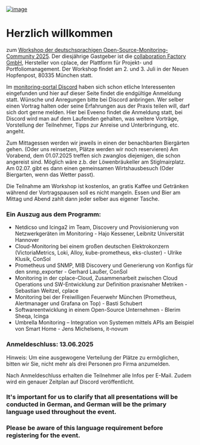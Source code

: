[![image](https://github.com/user-attachments/assets/a683432d-e24e-418c-8c48-14d19a1e76cc)](https://eveeno.com/osmw2025)
# Herzlich willkommen
zum [Workshop der deutschsprachigen Open-Source-Monitoring-Community 2025](https://eveeno.com/osmw2025). Der diesjährige Gastgeber ist die [collaboration Factory GmbH](https://cplace.com), Hersteller von cplace, der Plattform für Projekt- und Portfoliomanagement. 
Der Workshop findet am 2. und 3. Juli in der Neuen Hopfenpost, 80335 München statt.


Im [monitoring-portal Discord](https://discord.gg/jDfPZ63FcJ) haben sich schon etliche Interessenten eingefunden und hier auf dieser Seite findet die endgültige Anmeldung statt.
Wünsche und Anregungen bitte bei Discord anbringen. Wer selber einen Vortrag halten oder seine Erfahrungen aus der Praxis teilen will, darf sich dort gerne melden. Hier bei Eveeno findet die Anmeldung statt, bei Discord wird man auf dem Laufenden gehalten, was weitere Vorträge, Vorstellung der Teilnehmer, Tipps zur Anreise und Unterbringung, etc. angeht. 


Zum Mittagessen werden wir jeweils in einen der benachbarten Biergärten gehen. (Oder uns reinsetzen, Plätze werden wir noch reservieren)
​​​​​​​Am Vorabend, dem 01.07.2025 treffen sich zwanglos diejenigen, die schon angereist sind. Möglich wäre z.b. der Löwenbräukeller am Stiglmairplatz.
​​​​​​​Am 02.07. gibt es dann einen gemeinsamen Wirtshausbesuch (Oder Biergarten, wenn das Wetter passt).

Die Teilnahme am Workshop ist kostenlos, an gratis Kaffee und Getränken während der Vortragspausen soll es nicht mangeln. Essen und Bier am Mittag und Abend zahlt dann jeder selber aus eigener Tasche.



### Ein Auszug aus dem Programm:

* Netdicso und Icinga2 im Team, Discovery und Provisionierung von Netzwerkgeräten im Monitoring - Hajo Kessener, Leibnitz Universität Hannover
* Cloud-Monitoring bei einem großen deutschen Elektrokonzern (VictoriaMetrics, Loki, Alloy, kube-prometheus, eks-cluster) - Ulrike Klusik, ConSol
* Prometheus und SNMP, MIB Discovery und Generierung von Konfigs für den snmp_exporter - Gerhard Laußer, ConSol
* Monitoring in der cplace-Cloud, Zusammenarbeit zwischen Cloud Operations und SW-Entwicklung zur Definition praxisnaher Metriken - Sebastian Weitzel, cplace
* Monitoring bei der Freiwilligen Feuerwehr München (Prometheus, Alertmanager und Grafana on Top) - Basti Schubert
* Softwareentwicklung in einem Open-Source Unternehmen - Blerim Sheqa, Icinga
* Umbrella Monitoring – Integration von Systemen mittels APIs am Beispiel von Smart Home - Jens Michelsens, it-novum


### Anmeldeschluss: 13.06.2025
Hinweis: Um eine ausgewogene Verteilung der Plätze zu ermöglichen, bitten wir Sie, nicht mehr als drei Personen pro Firma anzumelden.

Nach Anmeldeschluss erhalten die Teilnehmer alle Infos per E-Mail. Zudem wird ein genauer Zeitplan auf Discord veröffentlicht.



### It's important for us to clarify that all presentations will be conducted in German, and German will be the primary language used throughout the event.

### Please be aware of this language requirement before registering for the event.

<!--
## Hi there 👋



**Here are some ideas to get you started:**

🙋‍♀️ A short introduction - what is your organization all about?
🌈 Contribution guidelines - how can the community get involved?
👩‍💻 Useful resources - where can the community find your docs? Is there anything else the community should know?
🍿 Fun facts - what does your team eat for breakfast?
🧙 Remember, you can do mighty things with the power of [Markdown](https://docs.github.com/github/writing-on-github/getting-started-with-writing-and-formatting-on-github/basic-writing-and-formatting-syntax)
-->
